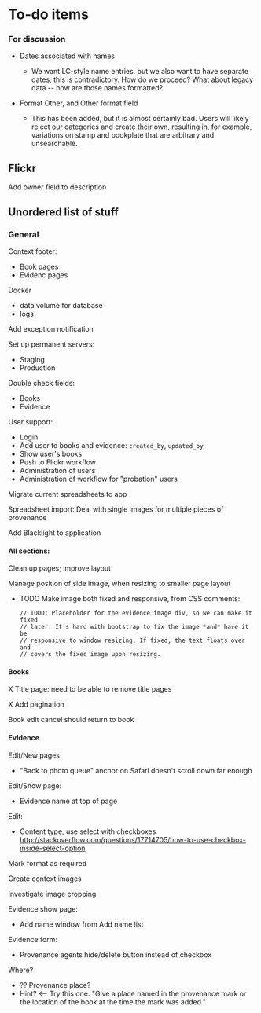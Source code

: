 # To-do items

### For discussion

- Dates associated with names
    + We want LC-style name entries, but we also want to have separate dates;
      this is contradictory. How do we proceed? What about legacy data -- how
      are those names formatted?

- Format Other, and Other format field
    + This has been added, but it is almost certainly bad. Users will likely
      reject our categories and create their own, resulting in, for example,
      variations on stamp and bookplate that are arbitrary and unsearchable.

## Flickr

Add owner field to description

## Unordered list of stuff

### General

Context footer:

- Book pages
- Evidenc pages

Docker

  - data volume for database
  - logs

Add exception notification

Set up permanent servers:

- Staging
- Production

Double check fields:

- Books
- Evidence

User support:

  - Login
  - Add user to books and evidence: `created_by`, `updated_by`
  - Show user's books
  - Push to Flickr workflow
  - Administration of users
  - Administration of workflow for "probation" users

Migrate current spreadsheets to app

Spreadsheet import: Deal with single images for multiple pieces of provenance

Add Blacklight to application

#### All sections:

Clean up pages; improve layout

Manage position of side image, when resizing to smaller page layout

  - TODO Make image both fixed and responsive, from CSS comments:

        // TOOD: Placeholder for the evidence image div, so we can make it fixed
        // later. It's hard with bootstrap to fix the image *and* have it be
        // responsive to window resizing. If fixed, the text floats over and
        // covers the fixed image upon resizing.

#### Books ####

X Title page: need to be able to remove title pages

X Add pagination

Book edit cancel should return to book

#### Evidence

Edit/New pages
- "Back to photo queue" anchor on Safari doesn't scroll down far enough

Edit/Show page:
  - Evidence name at top of page

Edit:
  - Content type; use select with checkboxes <http://stackoverflow.com/questions/17714705/how-to-use-checkbox-inside-select-option>

Mark format as required

Create context images

Investigate image cropping

Evidence show page:

- Add name window from Add name list

Evidence form:

- Provenance agents hide/delete button instead of checkbox

Where?

  - ?? Provenance place?
  - Hint? <-- Try this one. "Give a place named in the provenance mark or the location of the book at the time the mark was added."


